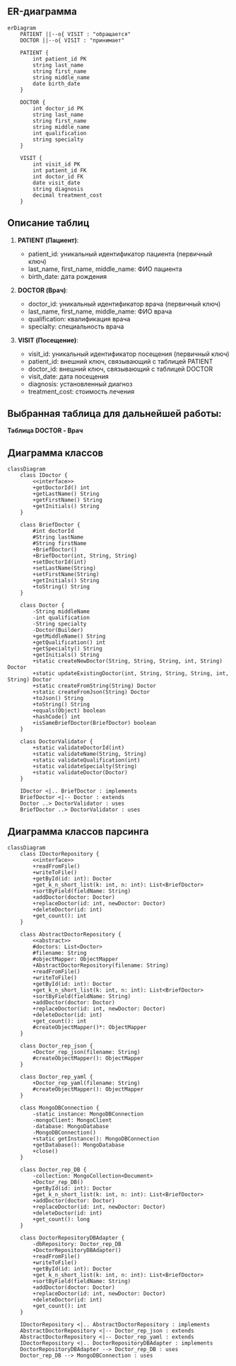 ## ER-диаграмма

```mermaid
erDiagram
    PATIENT ||--o{ VISIT : "обращается"
    DOCTOR ||--o{ VISIT : "принимает"

    PATIENT {
        int patient_id PK
        string last_name
        string first_name
        string middle_name
        date birth_date
    }

    DOCTOR {
        int doctor_id PK
        string last_name
        string first_name
        string middle_name
        int qualification
        string specialty
    }

    VISIT {
        int visit_id PK
        int patient_id FK
        int doctor_id FK
        date visit_date
        string diagnosis
        decimal treatment_cost
    }
```

## Описание таблиц

1. **PATIENT (Пациент)**:
   - patient_id: уникальный идентификатор пациента (первичный ключ)
   - last_name, first_name, middle_name: ФИО пациента
   - birth_date: дата рождения

2. **DOCTOR (Врач)**:
   - doctor_id: уникальный идентификатор врача (первичный ключ)
   - last_name, first_name, middle_name: ФИО врача
   - qualification: квалификация врача
   - specialty: специальность врача

3. **VISIT (Посещение)**:
   - visit_id: уникальный идентификатор посещения (первичный ключ)
   - patient_id: внешний ключ, связывающий с таблицей PATIENT
   - doctor_id: внешний ключ, связывающий с таблицей DOCTOR
   - visit_date: дата посещения
   - diagnosis: установленный диагноз
   - treatment_cost: стоимость лечения

## Выбранная таблица для дальнейшей работы:
**Таблица DOCTOR - Врач**

## Диаграмма классов
```mermaid
classDiagram
    class IDoctor {
        <<interface>>
        +getDoctorId() int
        +getLastName() String
        +getFirstName() String
        +getInitials() String
    }

    class BriefDoctor {
        #int doctorId
        #String lastName
        #String firstName
        +BriefDoctor()
        +BriefDoctor(int, String, String)
        +setDoctorId(int)
        +setLastName(String)
        +setFirstName(String)
        +getInitials() String
        +toString() String
    }

    class Doctor {
        -String middleName
        -int qualification
        -String specialty
        -Doctor(Builder)
        +getMiddleName() String
        +getQualification() int
        +getSpecialty() String
        +getInitials() String
        +static createNewDoctor(String, String, String, int, String) Doctor
        +static updateExistingDoctor(int, String, String, String, int, String) Doctor
        +static createFromString(String) Doctor
        +static createFromJson(String) Doctor
        +toJson() String
        +toString() String
        +equals(Object) boolean
        +hashCode() int
        +isSameBriefDoctor(BriefDoctor) boolean
    }

    class DoctorValidator {
        +static validateDoctorId(int)
        +static validateName(String, String)
        +static validateQualification(int)
        +static validateSpecialty(String)
        +static validateDoctor(Doctor)
    }

    IDoctor <|.. BriefDoctor : implements
    BriefDoctor <|-- Doctor : extends
    Doctor ..> DoctorValidator : uses
    BriefDoctor ..> DoctorValidator : uses
```

## Диаграмма классов парсинга
```mermaid
classDiagram
    class IDoctorRepository {
        <<interface>>
        +readFromFile()
        +writeToFile()
        +getById(id: int): Doctor
        +get_k_n_short_list(k: int, n: int): List<BriefDoctor>
        +sortByField(fieldName: String)
        +addDoctor(doctor: Doctor)
        +replaceDoctor(id: int, newDoctor: Doctor)
        +deleteDoctor(id: int)
        +get_count(): int
    }

    class AbstractDoctorRepository {
        <<abstract>>
        #doctors: List<Doctor>
        #filename: String
        #objectMapper: ObjectMapper
        +AbstractDoctorRepository(filename: String)
        +readFromFile()
        +writeToFile()
        +getById(id: int): Doctor
        +get_k_n_short_list(k: int, n: int): List<BriefDoctor>
        +sortByField(fieldName: String)
        +addDoctor(doctor: Doctor)
        +replaceDoctor(id: int, newDoctor: Doctor)
        +deleteDoctor(id: int)
        +get_count(): int
        #createObjectMapper()*: ObjectMapper
    }

    class Doctor_rep_json {
        +Doctor_rep_json(filename: String)
        #createObjectMapper(): ObjectMapper
    }

    class Doctor_rep_yaml {
        +Doctor_rep_yaml(filename: String)
        #createObjectMapper(): ObjectMapper
    }

    class MongoDBConnection {
        -static instance: MongoDBConnection
        -mongoClient: MongoClient
        -database: MongoDatabase
        -MongoDBConnection()
        +static getInstance(): MongoDBConnection
        +getDatabase(): MongoDatabase
        +close()
    }

    class Doctor_rep_DB {
        -collection: MongoCollection<Document>
        +Doctor_rep_DB()
        +getById(id: int): Doctor
        +get_k_n_short_list(k: int, n: int): List<BriefDoctor>
        +addDoctor(doctor: Doctor)
        +replaceDoctor(id: int, newDoctor: Doctor)
        +deleteDoctor(id: int)
        +get_count(): long
    }

    class DoctorRepositoryDBAdapter {
        -dbRepository: Doctor_rep_DB
        +DoctorRepositoryDBAdapter()
        +readFromFile()
        +writeToFile()
        +getById(id: int): Doctor
        +get_k_n_short_list(k: int, n: int): List<BriefDoctor>
        +sortByField(fieldName: String)
        +addDoctor(doctor: Doctor)
        +replaceDoctor(id: int, newDoctor: Doctor)
        +deleteDoctor(id: int)
        +get_count(): int
    }

    IDoctorRepository <|.. AbstractDoctorRepository : implements
    AbstractDoctorRepository <|-- Doctor_rep_json : extends
    AbstractDoctorRepository <|-- Doctor_rep_yaml : extends
    IDoctorRepository <|.. DoctorRepositoryDBAdapter : implements
    DoctorRepositoryDBAdapter --> Doctor_rep_DB : uses
    Doctor_rep_DB --> MongoDBConnection : uses
```
